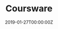 ---
title: Coursware
summary: Coursware System for Universities
tags:
- Web
date: "2019-01-27T00:00:00Z"

# Optional external URL for project (replaces project detail page).
external_link: ""

links:
- icon: github
  icon_pack: fab
  name: Fork
  url: https://github.com/amirdeljouyi/courseware
url_code: ""
url_pdf: ""
url_slides: ""
url_video: ""

# Slides (optional).
#   Associate this project with Markdown slides.
#   Simply enter your slide deck's filename without extension.
#   E.g. `slides = "example-slides"` references `content/slides/example-slides.md`.
#   Otherwise, set `slides = ""`.
# slides: example
---